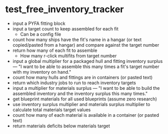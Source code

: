 # test_free_inventory_tracker

- input a PYFA fitting block
- input a target count to keep assembled for each fit
  - Can be a config file
- count how many ships have the fit's name in a hangar (or text copied/pasted from a hangar) and compare against the target number
- return how many of each fit to assemble
  - How many r-click multifits from target number
- input a global multiplier for a packaged hull and fitting inventory surplus — "I want to be able to assemble this many times a fit's target number with my inventory on hand."
- count how many hulls and fittings are in containers (or pasted text)
- return which industry jobs to run to reach inventory targets
- input a multiplier for materials surplus — "I want to be able to build the assembled inventory and the inventory surplus this many times."
- get blueprint materials for all used blueprints (assume zero research)
- use inventory surplus multiplier and materials surplus multiplier to calculate total materials target values
- count how many of each material is available in a container (or pasted text)
- return materials deficits below materials target
  

